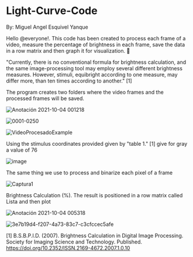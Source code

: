 # Light-Curve-Code

By: Miguel Angel Esquivel Yanque


Hello @everyone!. This code has been created to process each frame of a video, measure the percentage of brightness in each frame, save the data in a row matrix and then graph it for visualization. 🚀

"Currently, there is no conventional formula for brightness calculation, and the same image-processing tool may employ several different brightness measures. However, stimuli, equibright according to one measure, may differ more, than ten times according to another." [1]

The program creates two folders where the video frames and the processed frames will be saved.

![Anotación 2021-10-04 001218](https://user-images.githubusercontent.com/91811505/135797732-3b0ea227-2796-4c24-b108-fdb1a254c47d.png)

![0001-0250](https://user-images.githubusercontent.com/91811505/135795350-f07361e1-37f4-49cf-8348-0515b8caed09.gif)

![VideoProcesadoExample](https://user-images.githubusercontent.com/91811505/135795564-b11709f7-1064-4ccd-b5ab-654a4642fd02.gif)

Using the stimulus coordinates provided given by "table 1." [1] give for gray a value of 76

![image](https://user-images.githubusercontent.com/91811505/135797886-754d051f-f2c0-4cc6-afc9-d82b40cbe9e4.png)

The same thing we use to process and binarize each pixel of a frame

![Captura1](https://user-images.githubusercontent.com/91811505/135798508-b61bb835-1865-47b6-8377-6e806ec8a10f.PNG)

Brightness Calculation (%). The result is positioned in a row matrix called Lista and then plot 

![Anotación 2021-10-04 005318](https://user-images.githubusercontent.com/91811505/135800940-bd26aed1-226e-465d-95be-82151ad57280.png)

![3e7b19d4-f207-4a73-83c7-c3cfccec5afe](https://user-images.githubusercontent.com/91811505/135795703-83dfda36-e77f-4a89-945b-69372020a884.png)


[1] B.S.B.P.I.D. (2007). Brightness Calculation in Digital Image Processing. Society for Imaging Science and Technology. Published. https://doi.org/10.2352/ISSN.2169-4672.2007.1.0.10

